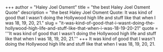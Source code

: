 +++
author = "Haley Joel Osment"
title = "the best Haley Joel Osment Quote"
description = "the best Haley Joel Osment Quote: It was kind of good that I wasn't doing the Hollywood high life and stuff like that when I was 18, 19, 20, 21."
slug = "it-was-kind-of-good-that-i-wasnt-doing-the-hollywood-high-life-and-stuff-like-that-when-i-was-18-19-20-21"
quote = '''It was kind of good that I wasn't doing the Hollywood high life and stuff like that when I was 18, 19, 20, 21.'''
+++
It was kind of good that I wasn't doing the Hollywood high life and stuff like that when I was 18, 19, 20, 21.

